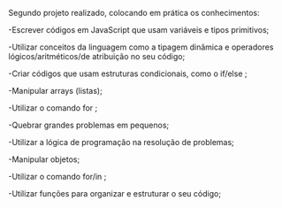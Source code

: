 Segundo projeto realizado, colocando em prática os conhecimentos:


-Escrever códigos em JavaScript que usam variáveis e tipos primitivos;

-Utilizar conceitos da linguagem como a tipagem dinâmica e operadores lógicos/aritméticos/de atribuição no seu código;

-Criar códigos que usam estruturas condicionais, como o if/else ;

-Manipular arrays (listas);

-Utilizar o comando for ;

-Quebrar grandes problemas em pequenos;

-Utilizar a lógica de programação na resolução de problemas;

-Manipular objetos;

-Utilizar o comando for/in ;

-Utilizar funções para organizar e estruturar o seu código;
